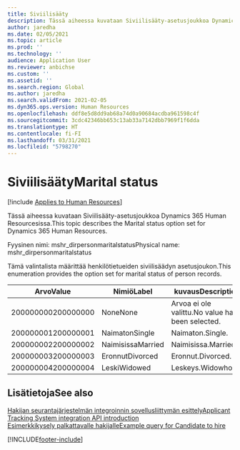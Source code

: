 ```yaml
---
title: Siviilisääty
description: Tässä aiheessa kuvataan Siviilisääty-asetusjoukkoa Dynamics 365 Human Resourcesissa.
author: jaredha
ms.date: 02/05/2021
ms.topic: article
ms.prod: ''
ms.technology: ''
audience: Application User
ms.reviewer: anbichse
ms.custom: ''
ms.assetid: ''
ms.search.region: Global
ms.author: jaredha
ms.search.validFrom: 2021-02-05
ms.dyn365.ops.version: Human Resources
ms.openlocfilehash: ddf8e5d8dd9ab68a74d0a90684acdba961598c4f
ms.sourcegitcommit: 3cdc42346bb653c13ab33a7142dbb7969f1f6dda
ms.translationtype: HT
ms.contentlocale: fi-FI
ms.lasthandoff: 03/31/2021
ms.locfileid: "5798270"
---
```

# <a name="marital-status"></a><span data-ttu-id="920f7-103">Siviilisääty</span><span class="sxs-lookup"><span data-stu-id="920f7-103">Marital status</span></span>

[!include [Applies to Human Resources](../includes/applies-to-hr.md)]

<span data-ttu-id="920f7-104">Tässä aiheessa kuvataan Siviilisääty-asetusjoukkoa Dynamics 365 Human Resourcesissa.</span><span class="sxs-lookup"><span data-stu-id="920f7-104">This topic describes the Marital status option set for Dynamics 365 Human Resources.</span></span>

<span data-ttu-id="920f7-105">Fyysinen nimi: mshr_dirpersonmaritalstatus</span><span class="sxs-lookup"><span data-stu-id="920f7-105">Physical name: mshr_dirpersonmaritalstatus</span></span>

<span data-ttu-id="920f7-106">Tämä valintalista määrittää henkilötietueiden siviilisäädyn asetusjoukon.</span><span class="sxs-lookup"><span data-stu-id="920f7-106">This enumeration provides the option set for marital status of person records.</span></span>

| <span data-ttu-id="920f7-107">Arvo</span><span class="sxs-lookup"><span data-stu-id="920f7-107">Value</span></span> | <span data-ttu-id="920f7-108">Nimiö</span><span class="sxs-lookup"><span data-stu-id="920f7-108">Label</span></span> | <span data-ttu-id="920f7-109">kuvaus</span><span class="sxs-lookup"><span data-stu-id="920f7-109">Description</span></span> |
| --- | --- | --- |
| <span data-ttu-id="920f7-110">200000000</span><span class="sxs-lookup"><span data-stu-id="920f7-110">200000000</span></span> | <span data-ttu-id="920f7-111">None</span><span class="sxs-lookup"><span data-stu-id="920f7-111">None</span></span> | <span data-ttu-id="920f7-112">Arvoa ei ole valittu.</span><span class="sxs-lookup"><span data-stu-id="920f7-112">No value has been selected.</span></span>
| <span data-ttu-id="920f7-113">200000001</span><span class="sxs-lookup"><span data-stu-id="920f7-113">200000001</span></span> | <span data-ttu-id="920f7-114">Naimaton</span><span class="sxs-lookup"><span data-stu-id="920f7-114">Single</span></span> | <span data-ttu-id="920f7-115">Naimaton.</span><span class="sxs-lookup"><span data-stu-id="920f7-115">Single.</span></span> |
| <span data-ttu-id="920f7-116">200000002</span><span class="sxs-lookup"><span data-stu-id="920f7-116">200000002</span></span> | <span data-ttu-id="920f7-117">Naimisissa</span><span class="sxs-lookup"><span data-stu-id="920f7-117">Married</span></span> | <span data-ttu-id="920f7-118">Naimisissa.</span><span class="sxs-lookup"><span data-stu-id="920f7-118">Married.</span></span> |
| <span data-ttu-id="920f7-119">200000003</span><span class="sxs-lookup"><span data-stu-id="920f7-119">200000003</span></span> | <span data-ttu-id="920f7-120">Eronnut</span><span class="sxs-lookup"><span data-stu-id="920f7-120">Divorced</span></span> | <span data-ttu-id="920f7-121">Eronnut.</span><span class="sxs-lookup"><span data-stu-id="920f7-121">Divorced.</span></span> |
| <span data-ttu-id="920f7-122">200000004</span><span class="sxs-lookup"><span data-stu-id="920f7-122">200000004</span></span> | <span data-ttu-id="920f7-123">Leski</span><span class="sxs-lookup"><span data-stu-id="920f7-123">Widowed</span></span> | <span data-ttu-id="920f7-124">Leskeys.</span><span class="sxs-lookup"><span data-stu-id="920f7-124">Widowhood.</span></span> |

## <a name="see-also"></a><span data-ttu-id="920f7-125">Lisätietoja</span><span class="sxs-lookup"><span data-stu-id="920f7-125">See also</span></span>

[<span data-ttu-id="920f7-126">Hakijan seurantajärjestelmän integroinnin sovellusliittymän esittely</span><span class="sxs-lookup"><span data-stu-id="920f7-126">Applicant Tracking System integration API introduction</span></span>](hr-admin-integration-ats-api-introduction.md)<br>
[<span data-ttu-id="920f7-127">Esimerkkikysely palkattavalle hakijalle</span><span class="sxs-lookup"><span data-stu-id="920f7-127">Example query for Candidate to hire</span></span>](hr-admin-integration-ats-api-candidate-to-hire-example-query.md)


[!INCLUDE[footer-include](../includes/footer-banner.md)]